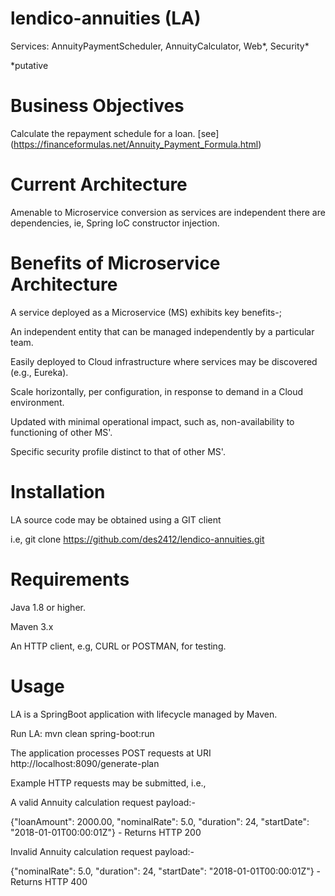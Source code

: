 # lendico-annuities (LA)

Services: AnnuityPaymentScheduler, AnnuityCalculator, Web\*, Security\*

*putative

# Business Objectives

Calculate the repayment schedule for a loan.
[see] (https://financeformulas.net/Annuity_Payment_Formula.html)

# Current Architecture

Amenable to Microservice conversion as services are independent there are dependencies, ie, Spring IoC constructor injection.


# Benefits of Microservice Architecture 

A service deployed as a Microservice (MS) exhibits key benefits-;

An independent entity that can be managed independently by a particular team.

Easily deployed to Cloud infrastructure where services may be discovered (e.g., Eureka).

Scale horizontally, per configuration, in response to demand in a Cloud environment.

Updated with minimal operational impact, such as, non-availability to functioning of other MS'.

Specific security profile distinct to that of other MS'.

# Installation

LA source code may be obtained using a GIT client

i.e, git clone https://github.com/des2412/lendico-annuities.git

# Requirements

Java 1.8 or higher.

Maven 3.x

An HTTP client, e.g, CURL or POSTMAN, for testing.

# Usage

LA is a SpringBoot application with lifecycle managed by Maven.

Run LA: mvn clean spring-boot:run

The application processes POST requests at URI http://localhost:8090/generate-plan

Example HTTP requests may be submitted, i.e.,

A valid Annuity calculation request payload:-

{\"loanAmount\": 2000.00, \"nominalRate\": 5.0, \"duration\": 24, \"startDate\": \"2018-01-01T00:00:01Z\"} - Returns HTTP 200

Invalid Annuity calculation request payload:-

{\"nominalRate\": 5.0, \"duration\": 24, \"startDate\": \"2018-01-01T00:00:01Z\"} - Returns HTTP 400







